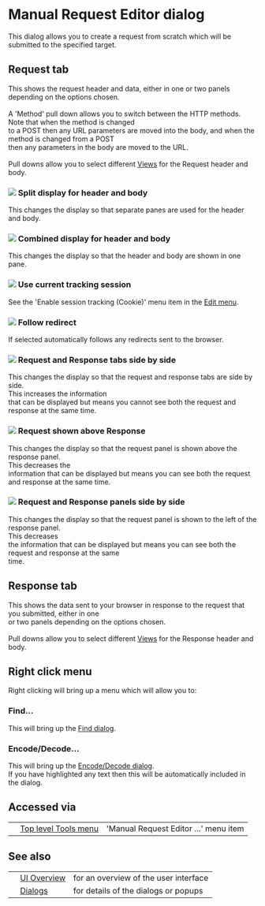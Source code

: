 # Manual Request Editor dialog
This dialog allows you to create a request from scratch which will be submitted to the specified target.
## Request tab
This shows the request header and data, either in one or two panels depending on the options chosen.
<br><br>A 'Method' pull down allows you to switch between the HTTP methods.<br>Note that when the method is changed<br>
to a POST then any URL parameters are moved into the body, and when the method is changed from a POST<br>
then any parameters in the body are moved to the URL. <br><br>Pull downs allow you to select different <a href='HelpUiViews'>Views</a> for the Request header and body.<br>
<h3><img src='https://raw.githubusercontent.com/wiki/zaproxy/zaproxy/images/view_split.png' />  Split display for header and body</h3>
This changes the display so that separate panes are used for the header and body.<br>
<h3><img src='https://raw.githubusercontent.com/wiki/zaproxy/zaproxy/images/view_all.png' />  Combined display for header and body</h3>
This changes the display so that the header and body are shown in one pane.<br>
<h3><img src='https://raw.githubusercontent.com/wiki/zaproxy/zaproxy/images/fugue/cookie.png' />  Use current tracking session</h3>
See the 'Enable session tracking (Cookie)' menu item in the <a href='HelpUiTlmenuEdit'>Edit menu</a>.<br>
<h3><img src='https://raw.githubusercontent.com/wiki/zaproxy/zaproxy/images/16/118.png' />  Follow redirect</h3>
If selected automatically follows any redirects sent to the browser.<br>
<h3><img src='https://raw.githubusercontent.com/wiki/zaproxy/zaproxy/images/layout_tabbed.png' />  Request and Response tabs side by side</h3>
This changes the display so that the request and response tabs are side by side.<br>This increases the information<br>
that can be displayed but means you cannot see both the request and response at the same time.<br>
<h3><img src='https://raw.githubusercontent.com/wiki/zaproxy/zaproxy/images/layout_vertical_split.png' />  Request shown above Response</h3>
This changes the display so that the request panel is shown above the response panel.<br>This decreases the<br>
information that can be displayed but means you can see both the request and response at the same time.<br>
<h3><img src='https://raw.githubusercontent.com/wiki/zaproxy/zaproxy/images/layout_horizontal_split.png' />  Request and Response panels side by side</h3>
This changes the display so that the request panel is shown to the left of the response panel.<br>This decreases<br>
the information that can be displayed but means you can see both the request and response at the same<br>
time.<br>
<h2>Response tab</h2>
This shows the data sent to your browser in response to the request that you submitted, either in one<br>
or two panels depending on the options chosen.<br><br>Pull downs allow you to select different <a href='HelpUiViews'>Views</a> for the Response header and body.<br>
<h2>Right click menu</h2>
Right clicking will bring up a menu which will allow you to:<br>
<h3>Find...</h3>
This will bring up the <a href='HelpUiDialogsFind'>Find dialog</a>.<br>
<h3>Encode/Decode...</h3>
This will bring up the <a href='HelpUiDialogsEnc_dec'>Encode/Decode dialog</a>.<br>If you have highlighted any text then this will be automatically included in the dialog.<br>
<h2>Accessed via</h2>
<table>
<tr><td></td><td><a href='HelpUiTlmenuTools'>Top level Tools menu</a></td><td>'Manual Request Editor ...' menu item</td></tr>
</table>
<h2>See also</h2>
<table>
<tr><td></td><td><a href='HelpUiOverview'>UI Overview</a></td><td>for an overview of the user interface</td></tr>
<tr><td></td><td><a href='HelpUiDialogsDialogs'>Dialogs</a></td><td>for details of the dialogs or popups </td></tr>
</table>